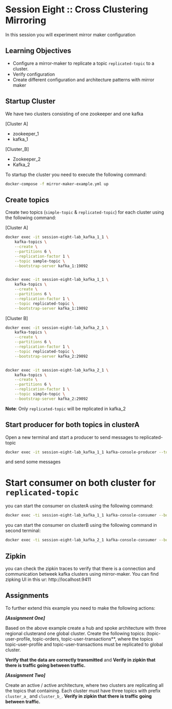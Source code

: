 # Session Eight :: Cross Clustering Mirroring

In this session you will experiment mirror maker configuration

## Learning Objectives

* Configure a mirror-maker to replicate a topic `replicated-topic` to a cluster. 
* Verify configuration 
* Create different configuration and architecture patterns with mirror maker

## Startup Cluster

We have two clusters consisting of one zookeeper and one kafka

[Cluster A]
* zookeeper_1
* kafka_1

[Cluster_B]
* Zookeeper_2
* Kafka_2

To startup the cluster you need to execute the following command: 

```sh
docker-compose -f mirror-maker-example.yml up

```

## Create topics 
Create two topics (`simple-topic` & `replicated-topic`) for each cluster using the following command: 

[Cluster A]

```sh
docker exec -it session-eight-lab_kafka_1_1 \
    kafka-topics \
    --create \
    --partitions 6 \
    --replication-factor 1 \
    --topic sample-topic \
    --bootstrap-server kafka_1:19092


docker exec -it session-eight-lab_kafka_1_1 \
    kafka-topics \
    --create \
    --partitions 6 \
    --replication-factor 1 \
    --topic replicated-topic \
    --bootstrap-server kafka_1:19092
```

[Cluster B]
```sh
docker exec -it session-eight-lab_kafka_2_1 \
    kafka-topics \
    --create \
    --partitions 6 \
    --replication-factor 1 \
    --topic replicated-topic \
    --bootstrap-server kafka_2:29092


docker exec -it session-eight-lab_kafka_2_1 \
    kafka-topics \
    --create \
    --partitions 6 \
    --replication-factor 1 \
    --topic simple-topic \
    --bootstrap-server kafka_2:29092
```

**Note**: Only `replicated-topic` will be replicated in kafka_2

## Start producer for both topics in clusterA

Open a new terminal and start a producer to send messages to replicated-topic

```sh
docker exec -it session-eight-lab_kafka_1_1 kafka-console-producer --topic replicated-topic \ --bootstrap.servers=kafka_:19092
```

and send some messages

# Start consumer on both cluster for `replicated-topic`

you can start the consumer on clusterA using the following command: 

```sh
docker exec -ti session-eight-lab_kafka_1_1 kafka-console-consumer --bootstrap-server 127.0.0.1:19092 --topic replicated-topic --from-beginning
```

you can start the consumer on clusterB using the following command in second terminal: 

```sh
docker exec -ti session-eight-lab_kafka_2_1 kafka-console-consumer --bootstrap-server 127.0.0.1:29092 --topic replicated-topic --from-beginning
```

## Zipkin

you can check the zipkin traces to verify that there is a connection and communication betweek kafka clusters using mirror-maker. You can find zipking UI in this ur: http://localhost:9411

## Assignments
To further extend this example you need to make the following actions: 

***[Assignment One]***

Based on the above example create a hub and spoke architecture with three regional clusterand one global cluster. Create the following topics: (topic-user-profile, topic-orders, topic-user-transactions**, where the topics topic-user-profile and topic-user-transactions must be replicated to global cluster. 

**Verify that the data are correctly transmitted** and **Verify in zipkin that there is traffic going between traffic.** 

***[Assignment Two]***

Create an active / active architecture, where two clusters are replicating all the topics that containing. Each cluster must have three topics with prefix `cluster_a_` and  `cluster_b_`. **Verify in zipkin that there is traffic going between traffic.**
